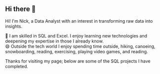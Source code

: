 ## Hi there 👋

Hi! I'm Nick, a Data Analyst with an interest in transforming raw data into insights.

🌱 I am skilled in SQL and Excel.  I enjoy learning new technologies and deepening my expertise in those I already know.  
😄 Outside the tech world I enjoy spending time outside, hiking, canoeing, snowboarding, reading, exercising, playing video games, and reading.

Thanks for visiting my page; below are some of the SQL projects I have completed.


  
<!--
**nick-tucci/nick-tucci** is a ✨ _special_ ✨ repository because its `README.md` (this file) appears on your GitHub profile.

Here are some ideas to get you started:

- 🔭 I’m currently working on ...
- 🌱 I’m currently learning ...
- 👯 I’m looking to collaborate on ...
- 🤔 I’m looking for help with ...
- 💬 Ask me about ...
- 📫 How to reach me: ...
- 😄 Pronouns: ...
- ⚡ Fun fact: ...
-->
